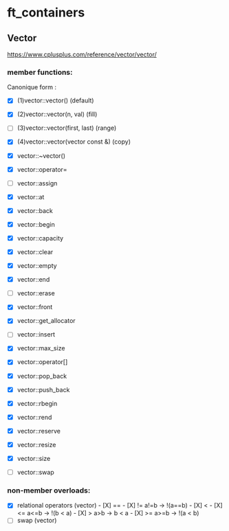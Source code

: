 # ft_containers

## Vector

https://www.cplusplus.com/reference/vector/vector/

### member functions:


Canonique form :

- [X] (1)vector::vector() (default)
- [X] (2)vector::vector(n, val) (fill)
- [ ] (3)vector::vector(first, last) (range)
- [X] (4)vector::vector(vector const &) (copy)
- [X] vector::~vector()
- [X] vector::operator=

- [ ] vector::assign
- [X] vector::at
- [X] vector::back
- [X] vector::begin
- [X] vector::capacity
- [X] vector::clear
- [X] vector::empty
- [X] vector::end
- [ ] vector::erase
- [X] vector::front
- [X] vector::get_allocator
- [ ] vector::insert
- [X] vector::max_size
- [X] vector::operator[]
- [X] vector::pop_back
- [X] vector::push_back
- [X] vector::rbegin
- [X] vector::rend
- [X] vector::reserve
- [X] vector::resize
- [X] vector::size
- [ ] vector::swap

### non-member overloads:

- [X] relational operators (vector)
		- [X] ==
		- [X] !=	a!=b	-> !(a==b)
		- [X] <
		- [X] <=	a<=b	->	!(b < a)
		- [X] >		a>b		->  b < a
		- [X] >=	a>=b	->	!(a < b)
- [ ] swap (vector)
